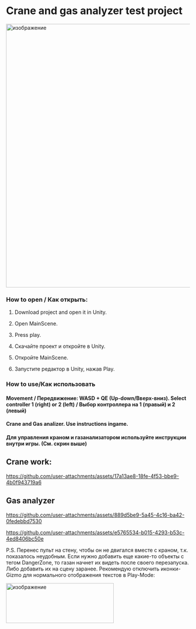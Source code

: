 # Crane and gas analyzer test project

<img width="966" height="720" alt="изображение" src="https://github.com/user-attachments/assets/523edfd2-8c29-4acf-8c5f-75ab5761e9b4" />

### How to open / Как открыть:
1) Download project and open it in Unity.
2) Open MainScene.
3) Press play.

1) Скачайте проект и откройте в Unity.
2) Откройте MainScene.
3) Запустите редактор в Unity, нажав Play.

### How to use/Как использовать

#### Movement / Передвижение: WASD + QE (Up-down/Вверх-вниз). Select controller 1 (right) or 2 (left) / Выбор контроллера на 1 (правый) и 2 (левый)
#### Crane and Gas analizer. Use instructions ingame.
#### Для управления краном и газанализатором используйте инструкции внутри игры. (См. скрин выше)

## Crane work:
https://github.com/user-attachments/assets/17a13ae8-18fe-4f53-bbe9-4b0f943719a6
## Gas analyzer 

https://github.com/user-attachments/assets/889d5be9-5a45-4c16-ba42-0fedebbd7530

https://github.com/user-attachments/assets/e5765534-b015-4293-b53c-4ed8406bc50e

P.S. Перенес пульт на стену, чтобы он не двигался вместе с краном, т.к. показалось неудобным. 
Если нужно добавить еще какие-то объекты с тегом DangerZone, то газан начнет их видеть после своего перезапуска. Либо добавить их на сцену заранее.
Рекомендую отключить иконки-Gizmo для нормального отображения текстов в Play-Mode: 

<img width="295" height="109" alt="изображение" src="https://github.com/user-attachments/assets/bb2ec30a-61d4-46ea-85df-6821132ae11a" />


   
